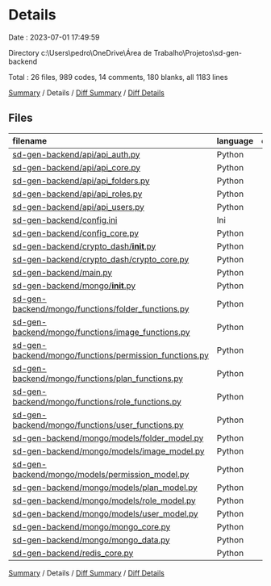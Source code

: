 # Details

Date : 2023-07-01 17:49:59

Directory c:\\Users\\pedro\\OneDrive\\Área de Trabalho\\Projetos\\sd-gen-backend

Total : 26 files,  989 codes, 14 comments, 180 blanks, all 1183 lines

[Summary](results.md) / Details / [Diff Summary](diff.md) / [Diff Details](diff-details.md)

## Files
| filename | language | code | comment | blank | total |
| :--- | :--- | ---: | ---: | ---: | ---: |
| [sd-gen-backend/api/api_auth.py](/sd-gen-backend/api/api_auth.py) | Python | 54 | 0 | 17 | 71 |
| [sd-gen-backend/api/api_core.py](/sd-gen-backend/api/api_core.py) | Python | 30 | 2 | 7 | 39 |
| [sd-gen-backend/api/api_folders.py](/sd-gen-backend/api/api_folders.py) | Python | 11 | 0 | 5 | 16 |
| [sd-gen-backend/api/api_roles.py](/sd-gen-backend/api/api_roles.py) | Python | 30 | 0 | 4 | 34 |
| [sd-gen-backend/api/api_users.py](/sd-gen-backend/api/api_users.py) | Python | 83 | 0 | 11 | 94 |
| [sd-gen-backend/config.ini](/sd-gen-backend/config.ini) | Ini | 17 | 0 | 4 | 21 |
| [sd-gen-backend/config_core.py](/sd-gen-backend/config_core.py) | Python | 23 | 8 | 12 | 43 |
| [sd-gen-backend/crypto_dash/__init__.py](/sd-gen-backend/crypto_dash/__init__.py) | Python | 0 | 0 | 1 | 1 |
| [sd-gen-backend/crypto_dash/crypto_core.py](/sd-gen-backend/crypto_dash/crypto_core.py) | Python | 28 | 0 | 8 | 36 |
| [sd-gen-backend/main.py](/sd-gen-backend/main.py) | Python | 12 | 0 | 2 | 14 |
| [sd-gen-backend/mongo/__init__.py](/sd-gen-backend/mongo/__init__.py) | Python | 0 | 0 | 1 | 1 |
| [sd-gen-backend/mongo/functions/folder_functions.py](/sd-gen-backend/mongo/functions/folder_functions.py) | Python | 24 | 0 | 4 | 28 |
| [sd-gen-backend/mongo/functions/image_functions.py](/sd-gen-backend/mongo/functions/image_functions.py) | Python | 12 | 0 | 2 | 14 |
| [sd-gen-backend/mongo/functions/permission_functions.py](/sd-gen-backend/mongo/functions/permission_functions.py) | Python | 34 | 0 | 5 | 39 |
| [sd-gen-backend/mongo/functions/plan_functions.py](/sd-gen-backend/mongo/functions/plan_functions.py) | Python | 26 | 0 | 4 | 30 |
| [sd-gen-backend/mongo/functions/role_functions.py](/sd-gen-backend/mongo/functions/role_functions.py) | Python | 32 | 0 | 5 | 37 |
| [sd-gen-backend/mongo/functions/user_functions.py](/sd-gen-backend/mongo/functions/user_functions.py) | Python | 109 | 1 | 15 | 125 |
| [sd-gen-backend/mongo/models/folder_model.py](/sd-gen-backend/mongo/models/folder_model.py) | Python | 26 | 0 | 3 | 29 |
| [sd-gen-backend/mongo/models/image_model.py](/sd-gen-backend/mongo/models/image_model.py) | Python | 24 | 0 | 3 | 27 |
| [sd-gen-backend/mongo/models/permission_model.py](/sd-gen-backend/mongo/models/permission_model.py) | Python | 19 | 0 | 3 | 22 |
| [sd-gen-backend/mongo/models/plan_model.py](/sd-gen-backend/mongo/models/plan_model.py) | Python | 19 | 0 | 3 | 22 |
| [sd-gen-backend/mongo/models/role_model.py](/sd-gen-backend/mongo/models/role_model.py) | Python | 17 | 0 | 3 | 20 |
| [sd-gen-backend/mongo/models/user_model.py](/sd-gen-backend/mongo/models/user_model.py) | Python | 64 | 0 | 10 | 74 |
| [sd-gen-backend/mongo/mongo_core.py](/sd-gen-backend/mongo/mongo_core.py) | Python | 130 | 3 | 26 | 159 |
| [sd-gen-backend/mongo/mongo_data.py](/sd-gen-backend/mongo/mongo_data.py) | Python | 53 | 0 | 10 | 63 |
| [sd-gen-backend/redis_core.py](/sd-gen-backend/redis_core.py) | Python | 112 | 0 | 12 | 124 |

[Summary](results.md) / Details / [Diff Summary](diff.md) / [Diff Details](diff-details.md)